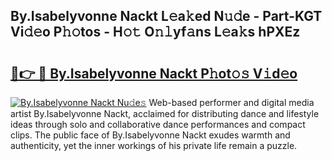 ## By.Isabelyvonne Nackt L𝚎a𝚔ed N𝚞𝚍e - Part-KGT Vi𝚍𝚎o P𝚑𝚘tos - H𝚘𝚝 O𝚗𝚕yf𝚊ns L𝚎a𝚔s hPXEz

# <h2><a href="http://kf36cgc.oniu.top/?m=By.Isabelyvonne+Nackt">🔗👉 🔴 By.Isabelyvonne Nackt P𝚑ot𝚘𝚜 V𝚒d𝚎o</a></h2>

[![By.Isabelyvonne Nackt Nu𝚍e𝚜](https://i.imgur.com/0qMVB7G.gif)](http://kf36cgc.oniu.top/?m=By.Isabelyvonne+Nackt)
Web-based performer and digital media artist By.Isabelyvonne Nackt, acclaimed for distributing dance and lifestyle ideas through solo and collaborative dance performances and compact clips. The public face of By.Isabelyvonne Nackt exudes warmth and authenticity, yet the inner workings of his private life remain a puzzle.  
